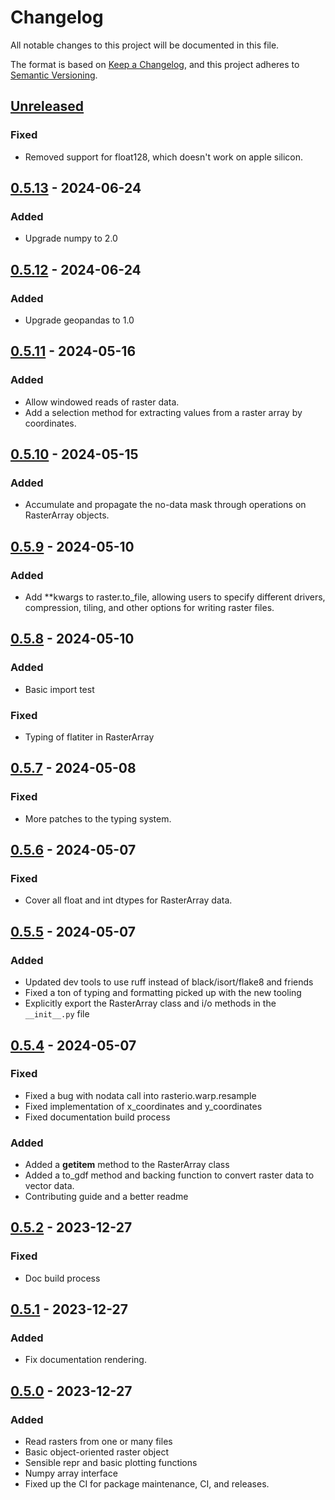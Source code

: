# Changelog
All notable changes to this project will be documented in this file.

The format is based on [Keep a Changelog](https://keepachangelog.com/en/1.0.0/), and this project adheres to [Semantic Versioning](https://semver.org/spec/v2.0.0.html).

## [Unreleased]
### Fixed
- Removed support for float128, which doesn't work on apple silicon.

## [0.5.13] - 2024-06-24
### Added
- Upgrade numpy to 2.0

## [0.5.12] - 2024-06-24
### Added
- Upgrade geopandas to 1.0

## [0.5.11] - 2024-05-16
### Added
- Allow windowed reads of raster data.
- Add a selection method for extracting values from a raster array by coordinates.

## [0.5.10] - 2024-05-15
### Added
- Accumulate and propagate the no-data mask through operations on RasterArray objects.

## [0.5.9] - 2024-05-10
### Added
- Add **kwargs to raster.to_file, allowing users to specify different drivers, compression,
    tiling, and other options for writing raster files.

## [0.5.8] - 2024-05-10
### Added
- Basic import test

### Fixed
- Typing of flatiter in RasterArray

## [0.5.7] - 2024-05-08
### Fixed
- More patches to the typing system.

## [0.5.6] - 2024-05-07
### Fixed
- Cover all float and int dtypes for RasterArray data.

## [0.5.5] - 2024-05-07
### Added
- Updated dev tools to use ruff instead of black/isort/flake8 and friends
- Fixed a ton of typing and formatting picked up with the new tooling
- Explicitly export the RasterArray class and i/o methods in the `__init__.py` file

## [0.5.4] - 2024-05-07
### Fixed
- Fixed a bug with nodata call into rasterio.warp.resample
- Fixed implementation of x_coordinates and y_coordinates
- Fixed documentation build process

### Added
- Added a __getitem__ method to the RasterArray class
- Added a to_gdf method and backing function to convert raster data to vector data.
- Contributing guide and a better readme

## [0.5.2] - 2023-12-27
### Fixed
- Doc build process

## [0.5.1] - 2023-12-27
### Added
- Fix documentation rendering.

## [0.5.0] - 2023-12-27
### Added
- Read rasters from one or many files
- Basic object-oriented raster object
- Sensible repr and basic plotting functions
- Numpy array interface
- Fixed up the CI for package maintenance, CI, and releases.

[Unreleased]: https://github.com/collijk/rasterra/compare/0.5.13...master
[0.5.13]: https://github.com/collijk/rasterra/compare/0.5.12...0.5.13
[0.5.12]: https://github.com/collijk/rasterra/compare/0.5.11...0.5.12
[0.5.11]: https://github.com/collijk/rasterra/compare/0.5.10...0.5.11
[0.5.10]: https://github.com/collijk/rasterra/compare/0.5.9...0.5.10
[0.5.9]: https://github.com/collijk/rasterra/compare/0.5.8...0.5.9
[0.5.8]: https://github.com/collijk/rasterra/compare/0.5.7...0.5.8
[0.5.7]: https://github.com/collijk/rasterra/compare/0.5.6...0.5.7
[0.5.6]: https://github.com/collijk/rasterra/compare/0.5.5...0.5.6
[0.5.5]: https://github.com/collijk/rasterra/compare/0.5.4...0.5.5
[0.5.4]: https://github.com/collijk/rasterra/compare/0.5.2...0.5.4
[0.5.2]: https://github.com/collijk/rasterra/compare/0.5.1...0.5.2
[0.5.1]: https://github.com/collijk/rasterra/compare/0.5.0...0.5.1
[0.5.0]: https://github.com/collijk/rasterra/tree/0.5.0
